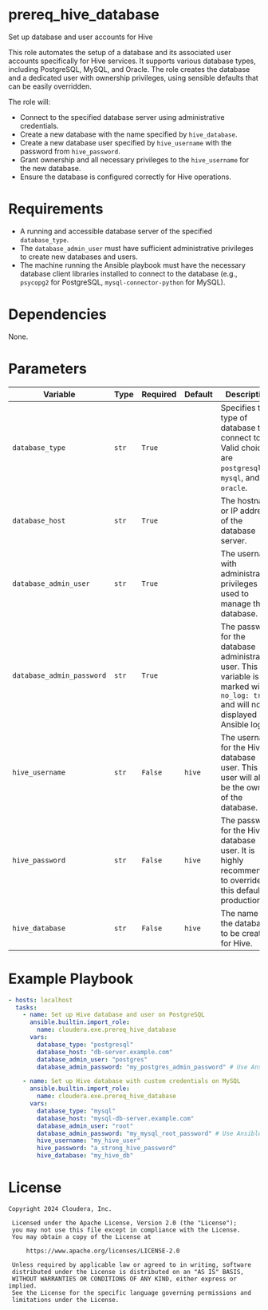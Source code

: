 # prereq_hive_database

Set up database and user accounts for Hive

This role automates the setup of a database and its associated user accounts specifically for Hive services. It supports various database types, including PostgreSQL, MySQL, and Oracle. The role creates the database and a dedicated user with ownership privileges, using sensible defaults that can be easily overridden.

The role will:
- Connect to the specified database server using administrative credentials.
- Create a new database with the name specified by `hive_database`.
- Create a new database user specified by `hive_username` with the password from `hive_password`.
- Grant ownership and all necessary privileges to the `hive_username` for the new database.
- Ensure the database is configured correctly for Hive operations.

# Requirements

- A running and accessible database server of the specified `database_type`.
- The `database_admin_user` must have sufficient administrative privileges to create new databases and users.
- The machine running the Ansible playbook must have the necessary database client libraries installed to connect to the database (e.g., `psycopg2` for PostgreSQL, `mysql-connector-python` for MySQL).

# Dependencies

None.

# Parameters

| Variable | Type | Required | Default | Description |
| --- | --- | --- | --- | --- |
| `database_type` | `str` | `True` | | Specifies the type of database to connect to. Valid choices are `postgresql`, `mysql`, and `oracle`. |
| `database_host` | `str` | `True` | | The hostname or IP address of the database server. |
| `database_admin_user` | `str` | `True` | | The username with administrative privileges used to manage the database. |
| `database_admin_password` | `str` | `True` | | The password for the database administrative user. This variable is marked with `no_log: true` and will not be displayed in Ansible logs. |
| `hive_username` | `str` | `False` | `hive` | The username for the Hive database user. This user will also be the owner of the database. |
| `hive_password` | `str` | `False` | `hive` | The password for the Hive database user. It is highly recommended to override this default in production. |
| `hive_database` | `str` | `False` | `hive` | The name of the database to be created for Hive. |

# Example Playbook

```yaml
- hosts: localhost
  tasks:
    - name: Set up Hive database and user on PostgreSQL
      ansible.builtin.import_role:
        name: cloudera.exe.prereq_hive_database
      vars:
        database_type: "postgresql"
        database_host: "db-server.example.com"
        database_admin_user: "postgres"
        database_admin_password: "my_postgres_admin_password" # Use Ansible Vault for this

    - name: Set up Hive database with custom credentials on MySQL
      ansible.builtin.import_role:
        name: cloudera.exe.prereq_hive_database
      vars:
        database_type: "mysql"
        database_host: "mysql-db-server.example.com"
        database_admin_user: "root"
        database_admin_password: "my_mysql_root_password" # Use Ansible Vault for this
        hive_username: "my_hive_user"
        hive_password: "a_strong_hive_password"
        hive_database: "my_hive_db"
```

# License

```
Copyright 2024 Cloudera, Inc.

 Licensed under the Apache License, Version 2.0 (the "License");
 you may not use this file except in compliance with the License.
 You may obtain a copy of the License at

     https://www.apache.org/licenses/LICENSE-2.0

 Unless required by applicable law or agreed to in writing, software
 distributed under the License is distributed on an "AS IS" BASIS,
 WITHOUT WARRANTIES OR CONDITIONS OF ANY KIND, either express or implied.
 See the License for the specific language governing permissions and
 limitations under the License.
```
